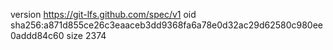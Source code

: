 version https://git-lfs.github.com/spec/v1
oid sha256:a871d855ce26c3eaaceb3dd9368fa6a78e0d32ac29d62580c980ee0addd84c60
size 2374
